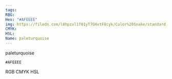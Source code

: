```yaml
---
tags:
RBG:
Hex: "#AFEEEE"
img: https://filedn.com/l0hpzxl1f01yT7GHxtF8cyk/Color%20Snake/standard_csv_to_svg/%23/#AFEEEE.svg
CMYK:
HSL:
Name: paleturquoise
---
```

paleturquoise
```palette
#AFEEEE
```
RGB
CMYK
HSL